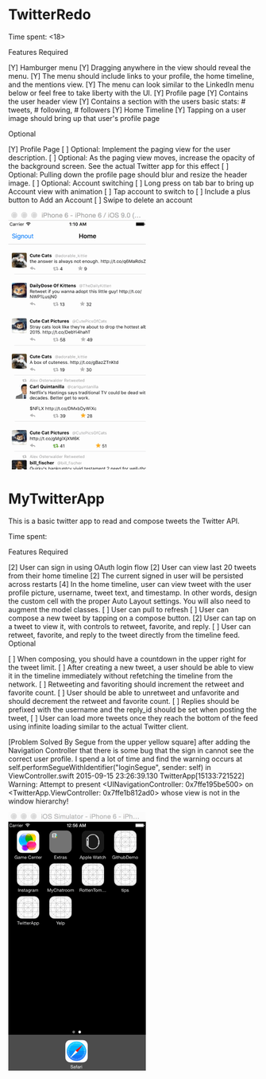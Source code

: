 # TwitterRedo
Time spent: <18>

Features
Required

[Y] Hamburger menu
[Y] Dragging anywhere in the view should reveal the menu.
[Y] The menu should include links to your profile, the home timeline, and the mentions view.
[Y] The menu can look similar to the LinkedIn menu below or feel free to take liberty with the UI.
[Y] Profile page
[Y] Contains the user header view
[Y] Contains a section with the users basic stats: # tweets, # following, # followers
[Y] Home Timeline
[Y] Tapping on a user image should bring up that user's profile page


Optional

[Y] Profile Page
[ ] Optional: Implement the paging view for the user description.
[ ] Optional: As the paging view moves, increase the opacity of the background screen. See the actual Twitter app for this effect
[ ] Optional: Pulling down the profile page should blur and resize the header image.
[ ] Optional: Account switching
[ ] Long press on tab bar to bring up Account view with animation
[ ] Tap account to switch to
[ ] Include a plus button to Add an Account
[ ] Swipe to delete an account


![Walkthrough](twitterApp_v4.gif)








# MyTwitterApp

This is a basic twitter app to read and compose tweets the Twitter API.

Time spent: <Number of hours spent>

Features
Required

[2] User can sign in using OAuth login flow
[2] User can view last 20 tweets from their home timeline
[2] The current signed in user will be persisted across restarts
[4] In the home timeline, user can view tweet with the user profile picture, username, tweet text, and timestamp. In other words, design the custom cell with the proper Auto Layout settings. You will also need to augment the model classes.
[ ] User can pull to refresh
[ ] User can compose a new tweet by tapping on a compose button.
[2] User can tap on a tweet to view it, with controls to retweet, favorite, and reply.
[ ] User can retweet, favorite, and reply to the tweet directly from the timeline feed.
Optional

[ ] When composing, you should have a countdown in the upper right for the tweet limit.
[ ] After creating a new tweet, a user should be able to view it in the timeline immediately without refetching the timeline from the network.
[ ] Retweeting and favoriting should increment the retweet and favorite count.
[ ] User should be able to unretweet and unfavorite and should decrement the retweet and favorite count.
[ ] Replies should be prefixed with the username and the reply_id should be set when posting the tweet,
[ ] User can load more tweets once they reach the bottom of the feed using infinite loading similar to the actual Twitter client.


[Problem Solved By Segue from the upper yellow square]
after adding the Navigation Controller that there is some bug that
the sign in cannot see the correct user profile.
I spend a lot of time and find the warning occurs at
self.performSegueWithIdentifier("loginSegue", sender: self) in ViewController.swift
2015-09-15 23:26:39.130 TwitterApp[15133:721522] Warning: Attempt to present <UINavigationController: 0x7ffe195be500> on <TwitterApp.ViewController: 0x7ffe1b812ad0> whose view is not in the window hierarchy!



![Walkthrough](twitterApp_v1.gif)

